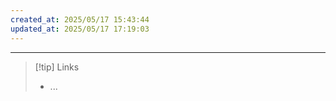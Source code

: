 ```yaml
---
created_at: 2025/05/17 15:43:44
updated_at: 2025/05/17 17:19:03
---
```

---

> [!tip] Links
> - ...
